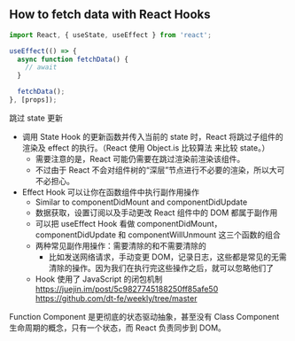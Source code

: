 

## How to fetch data with React Hooks

```js
import React, { useState, useEffect } from 'react';

useEffect(() => {
  async function fetchData() {
    // await
  }

  fetchData();
}, [props]);
```



跳过 state 更新

- 调用 State Hook 的更新函数并传入当前的 state 时，React 将跳过子组件的渲染及 effect 的执行。（React 使用 Object.is 比较算法 来比较 state。）
  - 需要注意的是，React 可能仍需要在跳过渲染前渲染该组件。
  - 不过由于 React 不会对组件树的“深层”节点进行不必要的渲染，所以大可不必担心。
- Effect Hook 可以让你在函数组件中执行副作用操作
  - Similar to componentDidMount and componentDidUpdate
  - 数据获取，设置订阅以及手动更改 React 组件中的 DOM 都属于副作用
  - 可以把 useEffect Hook 看做 componentDidMount，componentDidUpdate 和 componentWillUnmount 这三个函数的组合
  - 两种常见副作用操作：需要清除的和不需要清除的
    - 比如发送网络请求，手动变更 DOM，记录日志，这些都是常见的无需清除的操作。因为我们在执行完这些操作之后，就可以忽略他们了
  - Hook 使用了 JavaScript 的闭包机制
https://juejin.im/post/5c9827745188250ff85afe50
https://github.com/dt-fe/weekly/tree/master

Function Component 是更彻底的状态驱动抽象，甚至没有 Class Component 生命周期的概念，只有一个状态，而 React 负责同步到 DOM。


